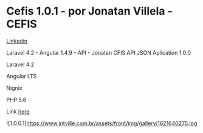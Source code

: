 # Cefis 1.0.1 - por Jonatan Villela - CEFIS
[Linkedin](https://www.linkedin.com/in/jo0natan/)

Laravel 4.2 - Angular 1.4.9 - API - Jonatan
CFIS API JSON Aplication 1.0.0

Laravel 4.2

Angular LTS

Nignix

PHP 5.6

Link [here](https://cefis.jntville.com.br)
                                                     
![1.0.0.1]https://www.jntville.com.br/assets/front/img/gallery/1621640275.jpg
